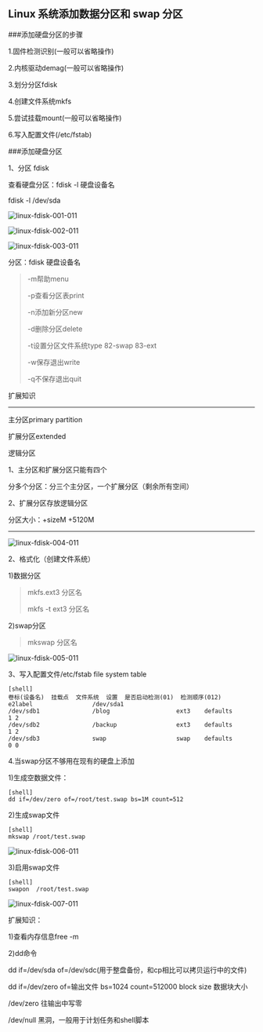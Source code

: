 Linux 系统添加数据分区和 swap 分区
----------------------------------

###添加硬盘分区的步骤 

1.固件检测识别(一般可以省略操作)

2.内核驱动demag(一般可以省略操作)

3.划分分区fdisk

4.创建文件系统mkfs

5.尝试挂载mount(一般可以省略操作)

6.写入配置文件(/etc/fstab) 

###添加硬盘分区

1、分区 fdisk

查看硬盘分区：fdisk -l 硬盘设备名

fdisk -l /dev/sda 

![linux-fdisk-001-011][linux-fdisk-001-011]

![linux-fdisk-002-011][linux-fdisk-002-011]

![linux-fdisk-003-011][linux-fdisk-003-011]

分区：fdisk 硬盘设备名

>-m帮助menu
>
>-p查看分区表print
>
>-n添加新分区new
>
>-d删除分区delete
>
>-t设置分区文件系统type   82-swap  83-ext
>
>-w保存退出write
>
>-q不保存退出quit 

扩展知识

--------

主分区primary partition

扩展分区extended

逻辑分区

1、主分区和扩展分区只能有四个

分多个分区：分三个主分区，一个扩展分区（剩余所有空间）

2、扩展分区存放逻辑分区

分区大小：+sizeM   +5120M 

---------

![linux-fdisk-004-011][linux-fdisk-004-011]

2、格式化（创建文件系统）

1)数据分区

>mkfs.ext3 分区名
>
>mkfs -t ext3 分区名

2)swap分区

>mkswap 分区名 

![linux-fdisk-005-011][linux-fdisk-005-011]

3、写入配置文件/etc/fstab     file system table

	[shell]
	卷标(设备名)  挂载点  文件系统  设置  是否启动检测(01)  检测顺序(012)
	e2label                 /dev/sda1 
	/dev/sdb1               /blog                   ext3    defaults        1 2
	/dev/sdb2               /backup                 ext3    defaults        1 2
	/dev/sdb3               swap                    swap    defaults        0 0

4.当swap分区不够用在现有的硬盘上添加

1)生成空数据文件：
	
	[shell]
   	dd if=/dev/zero of=/root/test.swap bs=1M count=512

2)生成swap文件 

	[shell]
	mkswap /root/test.swap

![linux-fdisk-006-011][linux-fdisk-006-011]

3)启用swap文件 
	
	[shell]
	swapon  /root/test.swap 

![linux-fdisk-007-011][linux-fdisk-007-011]

扩展知识：

1)查看内存信息free -m

2)dd命令

dd if=/dev/sda of=/dev/sdc(用于整盘备份，和cp相比可以拷贝运行中的文件)

dd if=/dev/zero of=输出文件 bs=1024 count=512000 block size 数据块大小

/dev/zero 往输出中写零

/dev/null 黑洞，一般用于计划任务和shell脚本 

[linux-fdisk-001-011]: /linux/linux-fdisk-001-011.png
[linux-fdisk-002-011]: /linux/linux-fdisk-002-011.png
[linux-fdisk-003-011]: /linux/linux-fdisk-003-011.png
[linux-fdisk-004-011]: /linux/linux-fdisk-004-011.png
[linux-fdisk-005-011]: /linux/linux-fdisk-005-011.png
[linux-fdisk-006-011]: /linux/linux-fdisk-006-011.png
[linux-fdisk-007-011]: /linux/linux-fdisk-007-011.png

